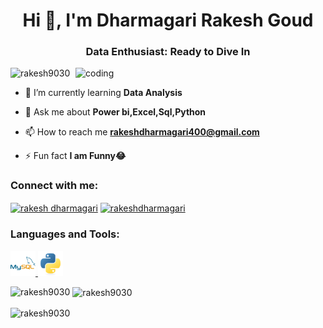 <h1 align="center">Hi 👋, I'm Dharmagari Rakesh Goud</h1>
<h3 align="center">Data Enthusiast: Ready to Dive In</h3>

<img align="right" alt="coding" width="400" src="https://user-images.githubusercontent.com/55389276/140866485-8fb1c876-9a8f-4d6a-98dc-08c4981eaf70.gif">

<p align="left"> <img src="https://komarev.com/ghpvc/?username=rakesh9030&label=Profile%20views&color=0e75b6&style=flat" alt="rakesh9030" /> </p>

- 🌱 I’m currently learning **Data Analysis**

- 💬 Ask me about **Power bi,Excel,Sql,Python**

- 📫 How to reach me **rakeshdharmagari400@gmail.com**

- ⚡ Fun fact **I am Funny😂**

<h3 align="left">Connect with me:</h3>
<p align="left">
<a href="https://linkedin.com/in/rakesh dharmagari" target="blank"><img align="center" src="https://raw.githubusercontent.com/rahuldkjain/github-profile-readme-generator/master/src/images/icons/Social/linked-in-alt.svg" alt="rakesh dharmagari" height="30" width="40" /></a>
<a href="https://instagram.com/rakeshdharmagari" target="blank"><img align="center" src="https://raw.githubusercontent.com/rahuldkjain/github-profile-readme-generator/master/src/images/icons/Social/instagram.svg" alt="rakeshdharmagari" height="30" width="40" /></a>
</p>

<h3 align="left">Languages and Tools:</h3>
<p align="left"> <a href="https://www.mysql.com/" target="_blank" rel="noreferrer"> <img src="https://raw.githubusercontent.com/devicons/devicon/master/icons/mysql/mysql-original-wordmark.svg" alt="mysql" width="40" height="40"/> </a> <a href="https://www.python.org" target="_blank" rel="noreferrer"> <img src="https://raw.githubusercontent.com/devicons/devicon/master/icons/python/python-original.svg" alt="python" width="40" height="40"/> </a> </p>

<p><img align="left" src="https://github-readme-stats.vercel.app/api/top-langs?username=rakesh9030&show_icons=true&locale=en&layout=compact" alt="rakesh9030" /></p>

<p>&nbsp;<img align="center" src="https://github-readme-stats.vercel.app/api?username=rakesh9030&show_icons=true&locale=en" alt="rakesh9030" /></p>

<p><img align="center" src="https://github-readme-streak-stats.herokuapp.com/?user=rakesh9030&" alt="rakesh9030" /></p>

